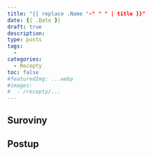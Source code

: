 ```yaml
---
title: "{{ replace .Name "-" " " | title }}"
date: {{ .Date }}
draft: true
description:
type: posts
tags:
  - 
categories:
  - Recepty
toc: false
#featuredImg: ...webp
#images:
#  - /recepty/...
---
```


## Suroviny



## Postup
